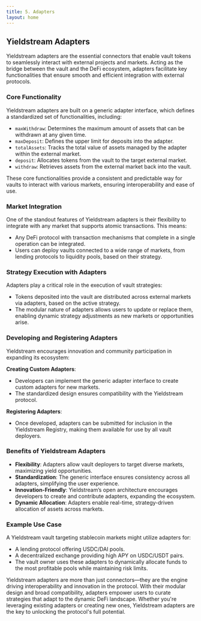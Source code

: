 ```yaml
---
title: 5. Adapters
layout: home
---
```


## Yieldstream Adapters

Yieldstream adapters are the essential connectors that enable vault tokens to seamlessly interact with external projects and markets.
Acting as the bridge between the vault and the DeFi ecosystem, adapters facilitate key functionalities that ensure smooth and efficient integration with external protocols.

### Core Functionality

Yieldstream adapters are built on a generic adapter interface, which defines a standardized set of functionalities, including:

- `maxWithdraw`: Determines the maximum amount of assets that can be withdrawn at any given time.
- `maxDeposit`: Defines the upper limit for deposits into the adapter.
- `totalAssets`: Tracks the total value of assets managed by the adapter within the external market.
- `deposit`: Allocates tokens from the vault to the target external market.
- `withdraw`: Retrieves assets from the external market back into the vault.

These core functionalities provide a consistent and predictable way for vaults to interact with various markets, ensuring interoperability and ease of use.

### Market Integration

One of the standout features of Yieldstream adapters is their flexibility to integrate with any market that supports atomic transactions. This means:

- Any DeFi protocol with transaction mechanisms that complete in a single operation can be integrated.
- Users can deploy vaults connected to a wide range of markets, from lending protocols to liquidity pools, based on their strategy.

### Strategy Execution with Adapters

Adapters play a critical role in the execution of vault strategies:

- Tokens deposited into the vault are distributed across external markets via adapters, based on the active strategy.
- The modular nature of adapters allows users to update or replace them, enabling dynamic strategy adjustments as new markets or opportunities arise.

### Developing and Registering Adapters

Yieldstream encourages innovation and community participation in expanding its ecosystem:

**Creating Custom Adapters**:

- Developers can implement the generic adapter interface to create custom adapters for new markets.
- The standardized design ensures compatibility with the Yieldstream protocol.

**Registering Adapters**:

- Once developed, adapters can be submitted for inclusion in the Yieldstream Registry, making them available for use by all vault deployers.

### Benefits of Yieldstream Adapters

- **Flexibility**: Adapters allow vault deployers to target diverse markets, maximizing yield opportunities.
- **Standardization**: The generic interface ensures consistency across all adapters, simplifying the user experience.
- **Innovation-Friendly**: Yieldstream’s open architecture encourages developers to create and contribute adapters, expanding the ecosystem.
- **Dynamic Allocation**: Adapters enable real-time, strategy-driven allocation of assets across markets.

### Example Use Case

A Yieldstream vault targeting stablecoin markets might utilize adapters for:

- A lending protocol offering USDC/DAI pools.
- A decentralized exchange providing high APY on USDC/USDT pairs.
- The vault owner uses these adapters to dynamically allocate funds to the most profitable pools while maintaining risk limits.

Yieldstream adapters are more than just connectors—they are the engine driving interoperability and innovation in the protocol. With their modular design and broad compatibility, adapters empower users to curate strategies that adapt to the dynamic DeFi landscape. Whether you're leveraging existing adapters or creating new ones, Yieldstream adapters are the key to unlocking the protocol's full potential.
